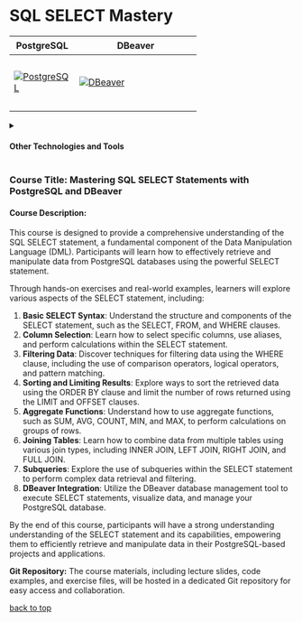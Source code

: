 <a id="title"></a>

# SQL SELECT Mastery

<table>
  <thead>
    <tr>
      <th height=33 width=100>PostgreSQL</th>
      <th height=33 width=100>DBeaver</th>
    </tr>
  </thead>
  <tbody>
    <tr>
      <td height=100 width=100>
        <a href=https://www.postgresql.org/docs/>
          <img src=https://github.com/AndriiKot/SQL_SELECT_Mastery/blob/main/icons/svg/postgresql.svg alt=PostgreSQL>
        </a>
      </td>
      <td height=100 width=200>
        <a href=https://dbeaver.com/docs/dbeaver/>
          <img src=https://github.com/AndriiKot/SQL_SELECT_Mastery/blob/main/icons/svg/dbeaver.svg alt=DBeaver>
        </a>
      </td>
    </tr>
  </tbody>
</table>

<details>
  <summary>
    <h4>Other Technologies and Tools</h4>
  </summary>
  <table>
    <thead>
      <tr>
        <th height=33 width=100>NodeJS</th>
        <th height=33 width=100>Jest</th>
        <th height=33 width=100>Eslint</th>
        <th height=33 width=100>Prettier</th>
        <th height=33 width=100>Git hooks</th>
        <th height=33 width=100>GitHub Actions</th>
        <th height=33 width=100>FarManager</th>
        <th height=33 width=100>VS Code</th>
      </tr>
    </thead>
    <tbody>
        <tr></tr>
          <td height=100 width=100>
            <a href=https://nodejs.org/en/>
              <img src=https://github.com/AndriiKot/SQL_SELECT_Mastery/blob/main/icons/svg/nodejs.svg alt=NodeJS>
            </a>
          </td>
          <td height=100 width=100>
            <a href=https://jestjs.io/>
              <img src=https://github.com/AndriiKot/SQL_SELECT_Mastery/blob/main/icons/svg/jest.svg alt=Jest>
            </a>
          </td>
          <td height=100 width=100>
            <a href=https://eslint.org/>
              <img src=https://github.com/AndriiKot/SQL_SELECT_Mastery/blob/main/icons/svg/eslint.svg alt=Eslint>
            </a>
          </td>
          <td height=100 width=100>
            <a href=https://prettier.io/>
              <img src=https://github.com/AndriiKot/SQL_SELECT_Mastery/blob/main/icons/svg/prettier.svg alt=Prettier>
            </a>
          </td>
          <td height=100 width=100>
            <a href=https://git-scm.com/docs/git-hook>
              <img src=https://github.com/AndriiKot/SQL_SELECT_Mastery/blob/main/icons/svg/githooks.svg alt="Git hooks">
            </a>
          </td>
          <td height=100 width=100>
            <a href=https://github.com/features/actions/>
              <img src=https://github.com/AndriiKot/SQL_SELECT_Mastery/blob/main/icons/svg/githubactionsdarkstheme.svg alt="GitHub Actions">
            </a>
          </td>
          <td height=100 width=100>
            <a href=https://farmanager.com/index.php?l=en>
              <img src=https://github.com/AndriiKot/SQL_SELECT_Mastery/blob/main/icons/svg/farmanager.svg alt="FarManager">
            </a>
          </td>
          <td height=100 width=100>
            <a href=https://code.visualstudio.com/ target="_blank">
              <img src=https://github.com/AndriiKot/SQL_SELECT_Mastery/blob/main/icons/svg/visual-studio-code.svg alt="VS Code">
            </a>
          </td>
    </tbody>
  </table>
</details>

### Course Title: Mastering SQL SELECT Statements with PostgreSQL and DBeaver

#### Course Description:

This course is designed to provide a comprehensive understanding of the SQL SELECT statement, a fundamental component of the Data Manipulation Language (DML). Participants will learn how to effectively retrieve and manipulate data from PostgreSQL databases using the powerful SELECT statement.

Through hands-on exercises and real-world examples, learners will explore various aspects of the SELECT statement, including:

1. **Basic SELECT Syntax**: Understand the structure and components of the SELECT statement, such as the SELECT, FROM, and WHERE clauses.
2. **Column Selection**: Learn how to select specific columns, use aliases, and perform calculations within the SELECT statement.
3. **Filtering Data**: Discover techniques for filtering data using the WHERE clause, including the use of comparison operators, logical operators, and pattern matching.
4. **Sorting and Limiting Results**: Explore ways to sort the retrieved data using the ORDER BY clause and limit the number of rows returned using the LIMIT and OFFSET clauses.
5. **Aggregate Functions**: Understand how to use aggregate functions, such as SUM, AVG, COUNT, MIN, and MAX, to perform calculations on groups of rows.
6. **Joining Tables**: Learn how to combine data from multiple tables using various join types, including INNER JOIN, LEFT JOIN, RIGHT JOIN, and FULL JOIN.
7. **Subqueries**: Explore the use of subqueries within the SELECT statement to perform complex data retrieval and filtering.
8. **DBeaver Integration**: Utilize the DBeaver database management tool to execute SELECT statements, visualize data, and manage your PostgreSQL database.

By the end of this course, participants will have a strong understanding understanding of the SELECT statement and its capabilities, empowering them to efficiently retrieve and manipulate data in their PostgreSQL-based projects and applications.

**Git Repository:**
The course materials, including lecture slides, code examples, and exercise files, will be hosted in a dedicated Git repository for easy access and collaboration.

[back to top](#title)
